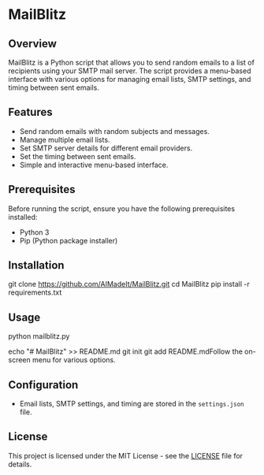 # MailBlitz

## Overview

MailBlitz is a Python script that allows you to send random emails to a list of recipients using your SMTP mail server. The script provides a menu-based interface with various options for managing email lists, SMTP settings, and timing between sent emails.

## Features

- Send random emails with random subjects and messages.
- Manage multiple email lists.
- Set SMTP server details for different email providers.
- Set the timing between sent emails.
- Simple and interactive menu-based interface.

## Prerequisites

Before running the script, ensure you have the following prerequisites installed:

- Python 3
- Pip (Python package installer)



## Installation

git clone https://github.com/AIMadeIt/MailBlitz.git
cd MailBlitz
pip install -r requirements.txt


## Usage

python mailblitz.py




echo "# MailBlitz" >> README.md
git init
git add README.mdFollow the on-screen menu for various options.

## Configuration

- Email lists, SMTP settings, and timing are stored in the `settings.json` file.

## License

This project is licensed under the MIT License - see the [LICENSE](LICENSE) file for details.
